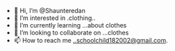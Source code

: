 - 👋 Hi, I’m @Shaunteredan
- 👀 I’m interested in .clothing..
- 🌱 I’m currently learning ...about clothes 
- 💞️ I’m looking to collaborate on ...clothes 
- 📫 How to reach me ..schoolchild182002@gmail.com.

<!---
Shawnteredan/Shawntsredan is a ✨ special ✨ repository because its `README.md` (this file) appears on your GitHub profile.
You can click the Preview link to take a look at your changes.
--->

